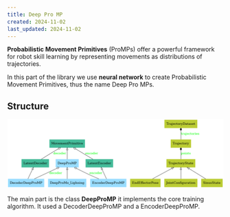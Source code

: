```yaml
---
title: Deep Pro MP
created: 2024-11-02
last_updated: 2024-11-02
---
```


**Probabilistic Movement Primitives** (ProMPs) offer a powerful framework for robot
skill learning by representing movements as distributions of trajectories.

In this part of the library we use **neural network** to create Probabilistic Movement Primitives, thus the name Deep Pro MPs.
## Structure

<!--- pyreverse -o png --colorized -k moppy -->
![Uml structure of the library](/assets/img/deep-promp/classes.png)

The main part is the class **DeepProMP** it implements the core training algorithm. It used a DecoderDeepProMP and a EncoderDeepProMP.
